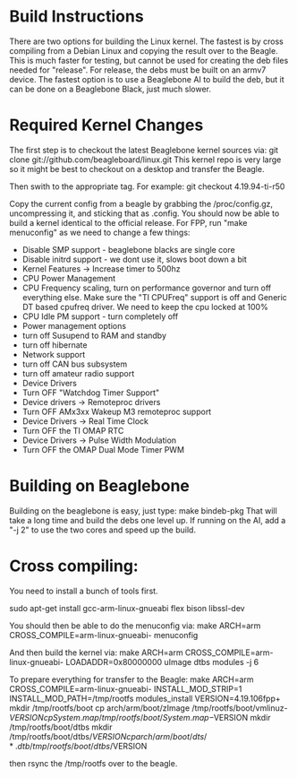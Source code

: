 # Build Instructions
There are two options for building the Linux kernel.   The fastest is by cross compiling
from a Debian Linux and copying the result over to the Beagle.  This is much faster
for testing, but cannot be used for creating the deb files needed for "release".  For 
release, the debs must be built on an armv7 device.  The fastest option is to use
a Beaglebone AI to build the deb, but it can be done on a Beaglebone Black, just much
slower.

# Required Kernel Changes
The first step is to checkout the latest Beaglebone kernel sources via:
git clone git://github.com/beagleboard/linux.git
This kernel repo is very large so it might be best to checkout on a desktop and
transfer the Beagle.

Then swith to the appropriate tag.  For example:
git checkout 4.19.94-ti-r50

Copy the current config from a beagle by grabbing the /proc/config.gz, uncompressing it, and 
sticking that as .config.   You should now be able to build a kernel identical to the 
official release.   For FPP, run "make menuconfig" as we need to change a few things:
* Disable SMP support - beaglebone blacks are single core
* Disable initrd support - we dont use it, slows boot down a bit
* Kernel Features -> Increase timer to 500hz
* CPU Power Management 
 * CPU Frequency scaling, turn on performance governor and turn off everything else.  Make
   sure the "TI CPUFreq" support is off and Generic DT based cpufreq driver.  We need
   to keep the cpu locked at 100%
 * CPU Idle PM support - turn completely off
* Power management options
 * turn off Susupend to RAM and standby
 * turn off hibernate
* Network support
 * turn off CAN bus subsystem 
 * turn off amateur radio support
* Device Drivers 
 * Turn OFF "Watchdog Timer Support"
* Device drivers -> Remoteproc drivers
 * Turn OFF AMx3xx Wakeup M3 remoteproc support
* Device Drivers -> Real Time Clock
 * Turn OFF the TI OMAP RTC
* Device Drivers -> Pulse  Width Modulation
 * Turn OFF the OMAP Dual Mode Timer PWM


# Building on Beaglebone
Building on the beaglebone is easy, just type:
make bindeb-pkg
That will take a long time and build the debs one level up.  If running on the AI, add 
a "-j 2" to use the two cores and speed up the build.

# Cross compiling:
You need to install a bunch of tools first. 

sudo apt-get install gcc-arm-linux-gnueabi flex bison libssl-dev

You should then be able to do the menuconfig via:
make ARCH=arm CROSS_COMPILE=arm-linux-gnueabi- menuconfig

And then build the kernel via:
make ARCH=arm CROSS_COMPILE=arm-linux-gnueabi- LOADADDR=0x80000000 uImage dtbs modules -j 6

To prepare everything for transfer to the Beagle:
make ARCH=arm CROSS_COMPILE=arm-linux-gnueabi- INSTALL_MOD_STRIP=1 INSTALL_MOD_PATH=/tmp/rootfs modules_install
VERSION=4.19.106fpp+
mkdir /tmp/rootfs/boot
cp arch/arm/boot/zImage /tmp/rootfs/boot/vmlinuz-$VERSION
cp System.map /tmp/rootfs/boot/System.map-$VERSION
mkdir /tmp/rootfs/boot/dtbs
mkdir /tmp/rootfs/boot/dtbs/$VERSION
cp arch/arm/boot/dts/*.dtb /tmp/rootfs/boot/dtbs/$VERSION

then rsync the /tmp/rootfs over to the beagle.



